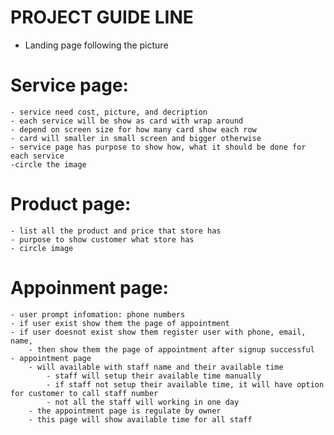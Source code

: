 # PROJECT GUIDE LINE 
- Landing page following the picture
# Service page:
    - service need cost, picture, and decription
    - each service will be show as card with wrap around
    - depend on screen size for how many card show each row
    - card will smaller in small screen and bigger otherwise
    - service page has purpose to show how, what it should be done for each service
    -circle the image
#  Product page:
    - list all the product and price that store has 
    - purpose to show customer what store has
    - circle image
# Appoinment page:
    - user prompt infomation: phone numbers 
    - if user exist show them the page of appointment
    - if user doesnot exist show them register user with phone, email, name, 
        - then show them the page of appointment after signup successful
    - appointment page
        - will available with staff name and their available time
            - staff will setup their available time manually 
            - if staff not setup their available time, it will have option for customer to call staff number
            - not all the staff will working in one day
        - the appointment page is regulate by owner
        - this page will show available time for all staff
        


